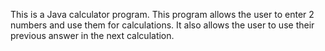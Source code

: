 This is a Java calculator program.
This program allows the user to enter 2 numbers and use them for calculations. It also allows the user to use their previous answer in the next calculation.
